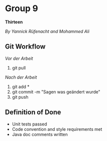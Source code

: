 # Group 9

**Thirteen**

*By Yannick Rüfenacht and Mohammed Ali*



## Git Workflow

*Vor der Arbeit*

1. git pull

*Nach der Arbeit*

1. git add *
2. git commit -m "Sagen was geändert wurde"
3. git push


## Definition of Done

* Unit tests passed
* Code convention and style requirements met
* Java doc comments written